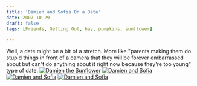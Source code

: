 ```yaml
---
title: 'Damien and Sofia On a Date'
date: 2007-10-29
draft: false
tags: [Friends, Getting Out, hay, pumpkins, sunflower]

---
```


Well, a date might be a bit of a stretch. More like "parents making them do stupid things in front of a camera that they will be forever embarrassed about but can't do anything about it right now because they're too young" type of date. [![Damien the Sunflower](http://farm3.static.flickr.com/2330/1801052698_3d66589b33.jpg)](http://www.flickr.com/photos/lemon/1801052698/) [![Damien and Sofia](http://farm3.static.flickr.com/2240/1801052686_f4201d0350.jpg)](http://www.flickr.com/photos/lemon/1801052686/) [![Damien and Sofia](http://farm3.static.flickr.com/2209/1801052674_f787f1c5a2.jpg)](http://www.flickr.com/photos/lemon/1801052674/) [![Damien and Sofia](http://farm3.static.flickr.com/2135/1801052656_45e0c000a6.jpg)](http://www.flickr.com/photos/lemon/1801052656/)